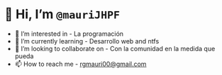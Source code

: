 # 👋 Hi, I’m <code>@mauriJHPF</code>
- 👀 I’m interested in - La programación
- 🌱 I’m currently learning - Desarrollo web and ntfs
- 💞️ I’m looking to collaborate on - Con la comunidad en la medida que pueda
- 📫 How to reach me - rgmauri00@gmail.com

<!---
mauriJHPF/mauriJHPF is a ✨ special ✨ repository because its `README.md` (this file) appears on your GitHub profile.
You can click the Preview link to take a look at your changes.
--->
